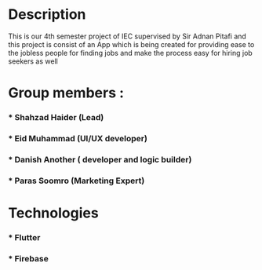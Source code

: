 # Description
This is our 4th semester project of IEC supervised by Sir Adnan Pitafi and this project is consist of an App which is being created for providing ease to the jobless people for finding jobs and make the process easy for hiring job seekers as well

# Group members :
### * Shahzad Haider (Lead)
### * Eid Muhammad (UI/UX developer)
### * Danish Another ( developer and logic builder)
### * Paras Soomro (Marketing Expert)

# Technologies 
### * Flutter 
### * Firebase 

